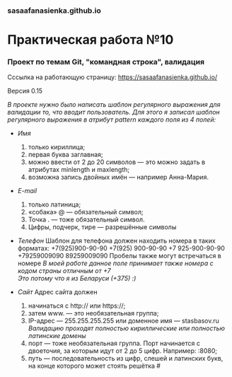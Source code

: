### sasaafanasienka.github.io

# Практическая работа №10
### Проект по темам Git, "командная строка", валидация

Сссылка на работающую страницу:
https://sasaafanasienka.github.io/

Версия 0.15

_В проекте нужно было написать шаблон регулярного выражения для валидации то, что вводит пользователь.
Для этого я записал шаблон регулярного выражения в атрибут pattern каждого поля из 4 полей:_

* _Имя_
   1. только кириллица;
   2. первая буква заглавная;
   3. можно ввести от 2 до 20 символов — это можно задать в атрибутах minlength и maxlength;
   4. возможна запись двойных имён — например Анна-Мария.

* _E-mail_
   1. только латиница;
   2. «собака» @ — обязательный символ;
   3. Точка . — тоже обязательный символ.
   4. Цифры, подчерк, тире — разрешённые символы

* _Телефон_
   Шаблон для телефона должен находить номера в таких форматах:
   +7(925)900-90-90
   +7(925) 900-90-90
   +7 925-900-90-90
   +79259009090
   89259009090
   Пробелы также могут встречаться в номере
   *_В моей работе данное поле принимает также номера с кодом страны отличным от +7  
   Это потому что я из Беларуси (+375) :)_*

* _Сайт_
   Адрес сайта должен
   1. начинаться с http:// или https://;
   2. затем www. — это необязательная группа;
   3. IP-адрес — 255.255.255.255 или доменное имя — stasbasov.ru
   *_Валидацию проходят полностью кириллические или полностью латинские домены_*
   4. порт — тоже необязательная группа. Порт начинается с двоеточия, за которым идут от 2 до 5 цифр. Например: :8080;
   5. путь — последовательность из цифр, слешей и латинских букв, на конце которого может стоять решётка #
